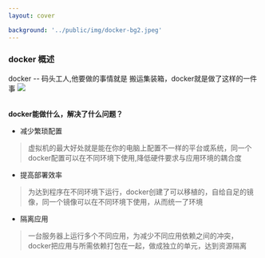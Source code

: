 ```yaml
---
layout: cover

background: '../public/img/docker-bg2.jpeg'
---
```


### docker 概述

<div class="flex items-center gap-10 ">
  <gradient-text class="text-black">
    docker -- 码头工人,他要做的事情就是 搬运集装箱，docker就是做了这样的一件事
  </gradient-text>
   <Image class="w-50 absolute top-20 right-20 rounded-lg" src="../public/img/worker.png" />
</div>

<br />

<div>
  
  <div>
  
  **docker能做什么，解决了什么问题？**

  - 减少繁琐配置 
  > 虚拟机的最大好处就是能在你的电脑上配置不一样的平台或系统，同一个docker配置可以在不同环境下使用,降低硬件要求与应用环境的耦合度
  - 提高部署效率
  > 为达到程序在不同环境下运行，docker创建了可以移植的，自给自足的镜像，同一个镜像可以在不同环境下使用，从而统一了环境
  - 隔离应用
  > 一台服务器上运行多个不同应用，为减少不同应用依赖之间的冲突，docker把应用与所需依赖打包在一起，做成独立的单元，达到资源隔离

  </div>
</div>


